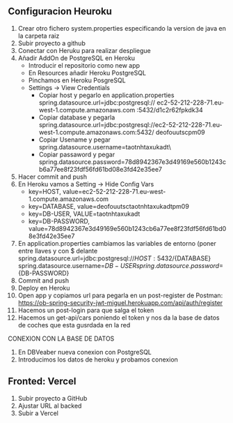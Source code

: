 ## Configuracion Heuroku

1. Crear otro fichero system.properties especificando la version de java en la carpeta raiz
2. Subir proyecto a github
3. Conectar con Heruku para realizar despliegue
4. Añadir AddOn de PostgreSQL en Heroku
    - Introducir el repositorio como new app
    - En Resources añadir Heroku PostgreSQL
    - Pinchamos en Heroku PosgreSQL
    - Settings -> View Credentials
        - Copiar host y pegarlo en application.properties
          spring.datasource.url=jdbc:postgresql://   ec2-52-212-228-71.eu-west-1.compute.amazonaws.com    :5432/d1c2r62fpkdk34
        - Copiar database y pegarla
          spring.datasource.url=jdbc:postgresql://ec2-52-212-228-71.eu-west-1.compute.amazonaws.com:5432/    deofouutscpm09
        - Copiar Usename y pegar
          spring.datasource.username=taotnhtaxukadt\
        - Copiar passaword y pegar
          spring.datasource.password=78d8942367e3d49169e560b1243cb6a77ee8f23fdf56fd61bd08e3fd42e35ee7
5. Hacer commit and push
6. En Heroku vamos a Setting -> Hide Config Vars
    - key=HOST, value=ec2-52-212-228-71.eu-west-1.compute.amazonaws.com
    - key=DATABASE, value=deofouutsctaotnhtaxukadtpm09
    - key=DB-USER, VALUE=taotnhtaxukadt
    - key=DB-PASSWORD, value=78d8942367e3d49169e560b1243cb6a77ee8f23fdf56fd61bd08e3fd42e35ee7
7. En application.properties cambiamos las variables de entorno (poner entre llaves y con $ delante
   spring.datasource.url=jdbc:postgresql://${HOST}:5432/${DATABASE}
   spring.datasource.username=${DB-USER}
   spring.datasource.password=${DB-PASSWORD}
8. Commit and push
9. Deploy en Heroku
10. Open app y copiamos url para pegarla en un post-register de Postman: https://ob-spring-security-jwt-miguel.herokuapp.com/api/auth/register
11. Hacemos un post-login para que salga el token
12. Hacemos un get-api/cars poniendo el token y nos da la base de datos de coches que esta gusrdada en la red

CONEXION CON LA BASE DE DATOS

1. En DBVeaber nueva conexion con PostgreSQL
2. Introducimos los datos de heroku y probamos conexion

## Fronted: Vercel

1. Subir proyecto a GitHub
2. Ajustar URL al backed
3. Subir a Vercel